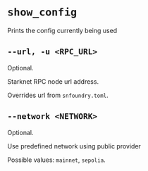 # `show_config`
Prints the config currently being used

## `--url, -u <RPC_URL>`
Optional.

Starknet RPC node url address.

Overrides url from `snfoundry.toml`.

## `--network <NETWORK>`
Optional.

Use predefined network using public provider

Possible values: `mainnet`, `sepolia`.